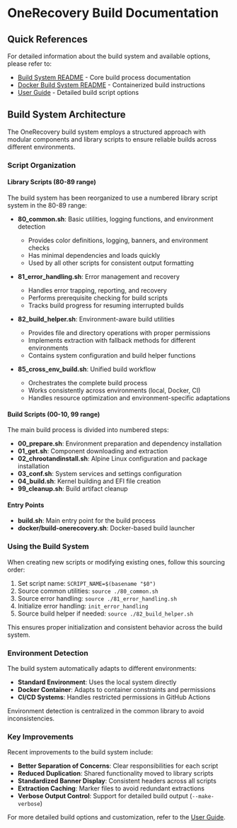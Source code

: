 # OneRecovery Build Documentation

## Quick References

For detailed information about the build system and available options, please refer to:

- [Build System README](../build/README.md) - Core build process documentation
- [Docker Build System README](../docker/README.md) - Containerized build instructions
- [User Guide](USER_GUIDE.md#detailed-build-script-options) - Detailed build script options

## Build System Architecture

The OneRecovery build system employs a structured approach with modular components and library scripts to ensure reliable builds across different environments.

### Script Organization

#### Library Scripts (80-89 range)

The build system has been reorganized to use a numbered library script system in the 80-89 range:

- **80_common.sh**: Basic utilities, logging functions, and environment detection
  - Provides color definitions, logging, banners, and environment checks
  - Has minimal dependencies and loads quickly
  - Used by all other scripts for consistent output formatting

- **81_error_handling.sh**: Error management and recovery
  - Handles error trapping, reporting, and recovery
  - Performs prerequisite checking for build scripts
  - Tracks build progress for resuming interrupted builds

- **82_build_helper.sh**: Environment-aware build utilities
  - Provides file and directory operations with proper permissions
  - Implements extraction with fallback methods for different environments
  - Contains system configuration and build helper functions

- **85_cross_env_build.sh**: Unified build workflow
  - Orchestrates the complete build process
  - Works consistently across environments (local, Docker, CI)
  - Handles resource optimization and environment-specific adaptations

#### Build Scripts (00-10, 99 range)

The main build process is divided into numbered steps:

- **00_prepare.sh**: Environment preparation and dependency installation
- **01_get.sh**: Component downloading and extraction
- **02_chrootandinstall.sh**: Alpine Linux configuration and package installation
- **03_conf.sh**: System services and settings configuration
- **04_build.sh**: Kernel building and EFI file creation
- **99_cleanup.sh**: Build artifact cleanup

#### Entry Points

- **build.sh**: Main entry point for the build process
- **docker/build-onerecovery.sh**: Docker-based build launcher

### Using the Build System

When creating new scripts or modifying existing ones, follow this sourcing order:

1. Set script name: `SCRIPT_NAME=$(basename "$0")`
2. Source common utilities: `source ./80_common.sh`
3. Source error handling: `source ./81_error_handling.sh`
4. Initialize error handling: `init_error_handling`
5. Source build helper if needed: `source ./82_build_helper.sh`

This ensures proper initialization and consistent behavior across the build system.

### Environment Detection

The build system automatically adapts to different environments:

- **Standard Environment**: Uses the local system directly
- **Docker Container**: Adapts to container constraints and permissions
- **CI/CD Systems**: Handles restricted permissions in GitHub Actions

Environment detection is centralized in the common library to avoid inconsistencies.

### Key Improvements

Recent improvements to the build system include:

- **Better Separation of Concerns**: Clear responsibilities for each script
- **Reduced Duplication**: Shared functionality moved to library scripts
- **Standardized Banner Display**: Consistent headers across all scripts
- **Extraction Caching**: Marker files to avoid redundant extractions
- **Verbose Output Control**: Support for detailed build output (`--make-verbose`)

For more detailed build options and customization, refer to the [User Guide](USER_GUIDE.md#detailed-build-script-options).